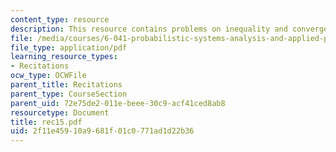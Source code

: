```yaml
---
content_type: resource
description: This resource contains problems on inequality and convergence in probability.
file: /media/courses/6-041-probabilistic-systems-analysis-and-applied-probability-spring-2006/2f11e45910a9681f01c0771ad1d22b36_rec15.pdf
file_type: application/pdf
learning_resource_types:
- Recitations
ocw_type: OCWFile
parent_title: Recitations
parent_type: CourseSection
parent_uid: 72e75de2-011e-beee-30c9-acf41ced8ab8
resourcetype: Document
title: rec15.pdf
uid: 2f11e459-10a9-681f-01c0-771ad1d22b36
---
```

